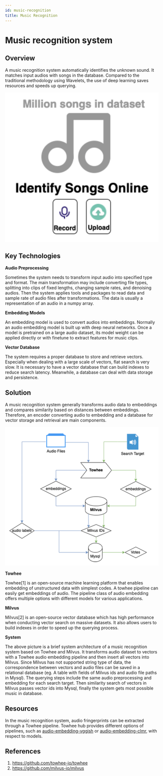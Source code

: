 ```yaml
---
id: music-recognition
title: Music Recognition
---
```


# Music recognition system

## Overview

A music recognition system automatically identifies the unknown sound. It matches input audios with songs in the database. Compared to the traditional methodology using Wavelets, the use of deep learning saves resources and speeds up querying.

![image1](music_intro.png)

## Key Technologies

**Audio Preprocessing**

Sometimes the system needs to transform input audio into specified type and format. The main transformation may include converting file types, splitting into clips of fixed lengths, changing sample rates, and denoising audios. Then the system applies tools and packages to read data and sample rate of audio files after transformations. The data is usually a representation of an audio in a numpy array.

**Embedding Models**

An embedding model is used to convert audios into embeddings. Normally an audio embedding model is built up with deep neural networks. Once a model is pretrained on a large audio dataset, its model weight can be applied directly or with finetune to extract features for music clips.

**Vector Database**

The system requires a proper database to store and retrieve vectors. Especially when dealing with a large scale of vectors, flat search is very slow. It is necessary to have a vector database that can build indexes to reduce search latency. Meanwhile, a database can deal with data storage and persistence.

## Solution

A music recognition system generally transforms audio data to embeddings and compares similarity based on distances between embeddings. Therefore, an encoder converting audio to embedding and a database for vector storage and retrieval are main components.

![image2](music_system.png)

**Towhee**

Towhee[1] is an open-source machine learning platform that enables embedding of unstructured data with simplest codes. A towhee pipeline can easily get embeddings of audio. The pipeline class of audio embedding offers multiple options with different models for various applications.

**Milvus**

Milvus[2] is an open-source vector database which has high performance when conducting vector search on massive datasets. It also allows users to build indexes in order to speed up the querying process.

**System**

The above picture is a brief system architecture of a music recognition system based on Towhee and Milvus. It transforms audio dataset to vectors with a Towhee audio embedding pipeline and then insert all vectors into Milvus. Since Milvus has not supported string type of data, the correspondence between vectors and audio files can be saved in a relational database (eg. A table with fields of Milvus ids and audio file paths in Mysql). The querying steps include the same audio preprocessing and embedding for each search target. Then similarity search of vectors in Milvus passes vector ids into Mysql, finally the system gets most possible music in database.

## Resources

In the music recognition system, audio fringerprints can be extracted through a Towhee pipeline. Towhee hub provides different options of pipelines, such as [audio-embedding-vggish](https://hub.towhee.io/towhee/audio-embedding-vggish) or [audio-embedding-clmr](https://hub.towhee.io/towhee/audio-embedding-clmr), with respect to models.

## References

1. https://github.com/towhee-io/towhee
2. https://github.com/milvus-io/milvus
